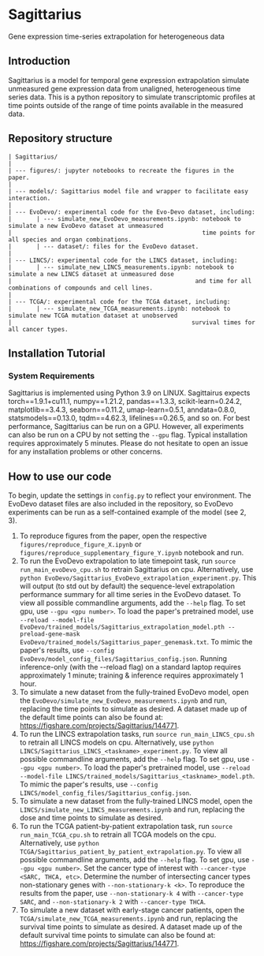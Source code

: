 # Sagittarius
Gene expression time-series extrapolation for heterogeneous data

## Introduction
Sagittarius is a model for temporal gene expression extrapolation simulate unmeasured gene expression data from unaligned, heterogeneous time series data. This is a python repository to simulate transcriptomic profiles at time points outside of the range of time points available in the measured data.

## Repository structure

```
| Sagittarius/
|
| --- figures/: jupyter notebooks to recreate the figures in the paper.
|
| --- models/: Sagittarius model file and wrapper to facilitate easy interaction.
|
| --- EvoDevo/: experimental code for the Evo-Devo dataset, including:
|       | --- simulate_new_EvoDevo_measurements.ipynb: notebook to simulate a new EvoDevo dataset at unmeasured
|                                                      time points for all species and organ combinations.
|       | --- dataset/: files for the EvoDevo dataset.
|
| --- LINCS/: experimental code for the LINCS dataset, including:
|       | --- simulate_new_LINCS_measurements.ipynb: notebook to simulate a new LINCS dataset at unmeasured dose
|                                                    and time for all combinations of compounds and cell lines.
|
| --- TCGA/: experimental code for the TCGA dataset, including:
|       | --- simulate_new_TCGA_measurements.ipynb: notebook to simulate new TCGA mutation dataset at unobserved
|                                                   survival times for all cancer types.
```


## Installation Tutorial

### System Requirements

Sagittarius is implemented using Python 3.9 on LINUX. Sagittairus expects torch==1.9.1+cu11.1, numpy==1.21.2, pandas==1.3.3, scikit-learn=0.24.2, matplotlib==3.4.3, seaborn==0.11.2, umap-learn=0.5.1, anndata=0.8.0, statsmodels==0.13.0, tqdm==4.62.3, lifelines==0.26.5, and so on. For best performance, Sagittarius can be run on a GPU. However, all experiments can also be run on a CPU by not setting the `--gpu` flag. Typical installation requires approximately 5 minutes. Please do not hesitate to open an issue for any installation problems or other concerns.

## How to use our code
To begin, update the settings in `config.py` to reflect your environment. The EvoDevo dataset files are also included in the repository, so EvoDevo experiments can be run as a self-contained example of the model (see 2, 3).

1. To reproduce figures from the paper, open the respective `figures/reproduce_figure_X.ipynb` or `figures/reproduce_supplementary_figure_Y.ipynb` notebook and run.
2. To run the EvoDevo extrapolation to late timepoint task, run `source run_main_evoDevo_cpu.sh` to retrain Sagittarius on cpu. Alternatively, use `python EvoDevo/Sagittarius_EvoDevo_extrapolation_experiment.py`. This will output (to std out by default) the sequence-level extrapolation performance summary for all time series in the EvoDevo dataset. To view all possible commandline arguments, add the `--help` flag. To set gpu, use `--gpu <gpu number>`. To load the paper's pretrained model, use `--reload --model-file EvoDevo/trained_models/Sagittarius_extrapolation_model.pth --preload-gene-mask EvoDevo/trained_models/Sagittarius_paper_genemask.txt`. To mimic the paper's results, use `--config EvoDevo/model_config_files/Sagittarius_config.json`. Running inference-only (with the --reload flag) on a standard laptop requires approximately 1 minute; training & inference requires approximately 1 hour. 
3. To simulate a new dataset from the fully-trained EvoDevo model, open the `EvoDevo/simulate_new_EvoDevo_measurements.ipynb` and run, replacing the time points to simulate as desired. A dataset made up of the default time points can also be found at: https://figshare.com/projects/Sagittarius/144771.
4. To run the LINCS extrapolation tasks, run `source run_main_LINCS_cpu.sh` to retrain all LINCS models on cpu. Alternatively, use `python LINCS/Sagittarius_LINCS_<taskname>_experiment.py`. To view all possible commandline arguments, add the `--help` flag. To set gpu, use `--gpu <gpu number>`. To load the paper's pretrained model, use `--reload --model-file LINCS/trained_models/Sagittarius_<taskname>_model.pth`. To mimic the paper's results, use `--config LINCS/model_config_files/Sagittarius_config.json`.
5. To simulate a new dataset from the fully-trained LINCS model, open the `LINCS/simulate_new_LINCS_measurements.ipynb` and run, replacing the dose and time points to simulate as desired.
6. To run the TCGA patient-by-patient extrapolation task, run `source run_main_TCGA_cpu.sh` to retrain all TCGA models on the cpu. Alternatively, use `python TCGA/Sagittarius_patient_by_patient_extrapolation.py`. To view all possible commandline arguments, add the `--help` flag. To set gpu, use `--gpu <gpu number>`. Set the cancer type of interest with `--cancer-type <SARC, THCA, etc>`. Determine the number of intersecting cancer types non-stationary genes with `--non-stationary-k <k>`. To reproduce the results from the paper, use `--non-stationary-k 4` with `--cancer-type SARC`, and `--non-stationary-k 2` with `--cancer-type THCA`.
7. To simulate a new dataset with early-stage cancer patients, open the `TCGA/simulate_new_TCGA_measurements.ipynb` and run, replacing the survival time points to simulate as desired. A dataset made up of the default survival time points to simulate can also be found at: https://figshare.com/projects/Sagittarius/144771.
